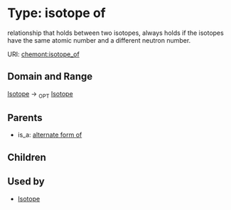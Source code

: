 
# Type: isotope of


relationship that holds between two isotopes, always holds if the isotopes have the same atomic number and a different neutron number.

URI: [chemont:isotope_of](https://w3id.org/chemont/isotope_of)


## Domain and Range

[Isotope](Isotope.md) ->  <sub>OPT</sub> [Isotope](Isotope.md)

## Parents

 *  is_a: [alternate form of](alternate_form_of.md)

## Children


## Used by

 * [Isotope](Isotope.md)
